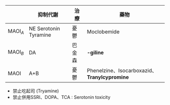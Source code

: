 |          | **抑制代謝**              | 治療  | 藥物                                           |
| -------- | --------------------- | --- | -------------------------------------------- |
| MAOI$_A$ | NE Serotonin Tyramine | 憂鬱  | Moclobemide                                  |
| MAOI$_B$ | DA                    | 巴金森 | **-giline**                                  |
| MAOI     | A+B                   | 憂鬱  | Phenelzine、Isocarboxazid、**Tranylcypromine** |
- 禁止吃起司 (Tryamine)
- 禁止併用SSRI、DOPA、TCA : Serotonin toxicity